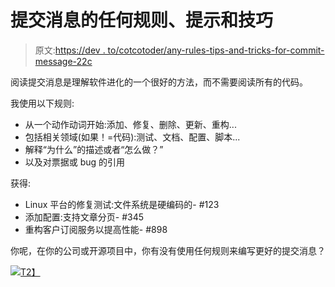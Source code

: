 # 提交消息的任何规则、提示和技巧

> 原文:[https://dev . to/cotcotoder/any-rules-tips-and-tricks-for-commit-message-22c](https://dev.to/cotcotcoder/any-rules-tips-and-tricks-for-commit-message-22c)

阅读提交消息是理解软件进化的一个很好的方法，而不需要阅读所有的代码。

我使用以下规则:

*   从一个动作动词开始:添加、修复、删除、更新、重构...
*   包括相关领域(如果！=代码):测试、文档、配置、脚本...
*   解释“为什么”的描述或者“怎么做？”
*   以及对票据或 bug 的引用

获得:

*   Linux 平台的修复测试:文件系统是硬编码的- #123
*   添加配置:支持文章分页- #345
*   重构客户订阅服务以提高性能- #898

你呢，在你的公司或开源项目中，你有没有使用任何规则来编写更好的提交消息？

[![](../Images/fbf3619053bba7a2b2171d5b96cb8fc3.png)T2】](https://xkcd.com/1296/)
